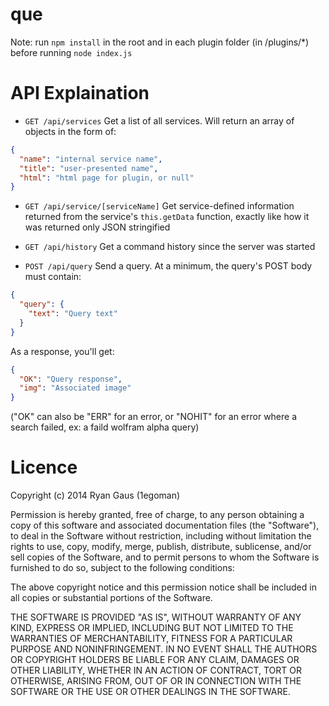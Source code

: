 que
===

Note: run `npm install` in the root and in each plugin folder (in /plugins/*) before running `node index.js`



API Explaination
===

- `GET /api/services` Get a list of all services. Will return an array of objects in the form of:
```json
{
  "name": "internal service name",
  "title": "user-presented name",
  "html": "html page for plugin, or null"
}
```
- `GET /api/service/[serviceName]` Get service-defined information returned from the service's `this.getData` function, exactly like how it was returned only JSON stringified

- `GET /api/history` Get a command history since the server was started

- `POST /api/query` Send a query. At a minimum, the query's POST body must contain:
```json
{
  "query": {
    "text": "Query text"
  }
}
```
As a response, you'll get:
```json
{
  "OK": "Query response",
  "img": "Associated image"
}
```
("OK" can also be "ERR" for an error, or "NOHIT" for an error where a search failed, ex: a faild wolfram alpha query)

Licence
===

Copyright (c) 2014 Ryan Gaus (1egoman)

Permission is hereby granted, free of charge, to any person obtaining a copy
of this software and associated documentation files (the "Software"), to deal
in the Software without restriction, including without limitation the rights
to use, copy, modify, merge, publish, distribute, sublicense, and/or sell
copies of the Software, and to permit persons to whom the Software is
furnished to do so, subject to the following conditions:

The above copyright notice and this permission notice shall be included in
all copies or substantial portions of the Software.

THE SOFTWARE IS PROVIDED "AS IS", WITHOUT WARRANTY OF ANY KIND, EXPRESS OR
IMPLIED, INCLUDING BUT NOT LIMITED TO THE WARRANTIES OF MERCHANTABILITY,
FITNESS FOR A PARTICULAR PURPOSE AND NONINFRINGEMENT. IN NO EVENT SHALL THE
AUTHORS OR COPYRIGHT HOLDERS BE LIABLE FOR ANY CLAIM, DAMAGES OR OTHER
LIABILITY, WHETHER IN AN ACTION OF CONTRACT, TORT OR OTHERWISE, ARISING FROM,
OUT OF OR IN CONNECTION WITH THE SOFTWARE OR THE USE OR OTHER DEALINGS IN
THE SOFTWARE.